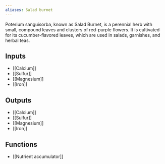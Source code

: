 ```yaml
---
aliases: Salad burnet
---
```

Poterium sanguisorba, known as Salad Burnet, is a perennial herb with small, compound leaves and clusters of red-purple flowers. It is cultivated for its cucumber-flavored leaves, which are used in salads, garnishes, and herbal teas.
## Inputs
- [[Calcium]]
- [[Sulfur]]
- [[Magnesium]] 
- [[Iron]]

## Outputs
- [[Calcium]]
- [[Sulfur]]
- [[Magnesium]] 
- [[Iron]]

## Functions
- [[Nutrient accumulator]]